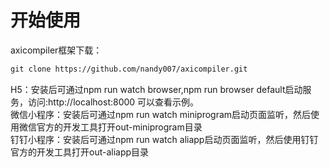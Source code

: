 # 开始使用
axicompiler框架下载：

```html
git clone https://github.com/nandy007/axicompiler.git
```

H5：安装后可通过npm run watch browser,npm run browser default启动服务，访问:http://localhost:8000 可以查看示例。    
微信小程序：安装后可通过npm run watch miniprogram启动页面监听，然后使用微信官方的开发工具打开out-miniprogram目录    
钉钉小程序：安装后可通过npm run watch aliapp启动页面监听，然后使用钉钉官方的开发工具打开out-aliapp目录